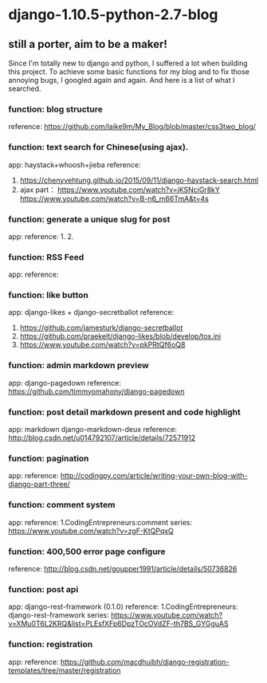# django-1.10.5-python-2.7-blog
## still a porter, aim to be a maker!
Since I'm totally new to django and python, I suffered a lot when building this project. To achieve some basic functions for my blog and to fix those annoying bugs, I googled again and again. And here is a list of what I searched. 


### function: blog structure
reference:  https://github.com/laike9m/My_Blog/blob/master/css3two_blog/

### function: text search for Chinese(using ajax).
app: haystack+whoosh+jieba
reference: 
  1. https://chenyvehtung.github.io/2015/09/11/django-haystack-search.html
  2. ajax part：
            https://www.youtube.com/watch?v=jKSNciGr8kY
            https://www.youtube.com/watch?v=B-n6_m66TmA&t=4s

### function: generate a unique slug for post 
app:
reference:
  1.
  2.

### function: RSS Feed
app:
reference:
 
### function: like button
app: django-likes + django-secretballot
reference:
  1. https://github.com/jamesturk/django-secretballot
  2. https://github.com/praekelt/django-likes/blob/develop/tox.ini
  3. https://www.youtube.com/watch?v=pkPRtQf6oQ8
  
### function: admin markdown preview
app: django-pagedown
reference: https://github.com/timmyomahony/django-pagedown

### function: post detail markdown present and code highlight
app: markdown django-markdown-deux 
reference: http://blog.csdn.net/u014792107/article/details/72571912

### function: pagination
app: 
reference:  http://codingpy.com/article/writing-your-own-blog-with-django-part-three/

### function: comment system
app: 
reference:
  1.CodingEntrepreneurs:comment series:
    https://www.youtube.com/watch?v=zgF-KtQPqxQ

### function: 400,500 error page configure 
reference:  http://blog.csdn.net/goupper1991/article/details/50736826

### function: post api
app: django-rest-framework (0.1.0)
reference:
  1.CodingEntrepreneurs: django-rest-framework series:
    https://www.youtube.com/watch?v=XMu0T6L2KRQ&list=PLEsfXFp6DpzTOcOVdZF-th7BS_GYGguAS

### function: registration 
app: 
reference: https://github.com/macdhuibh/django-registration-templates/tree/master/registration
    
    
    
